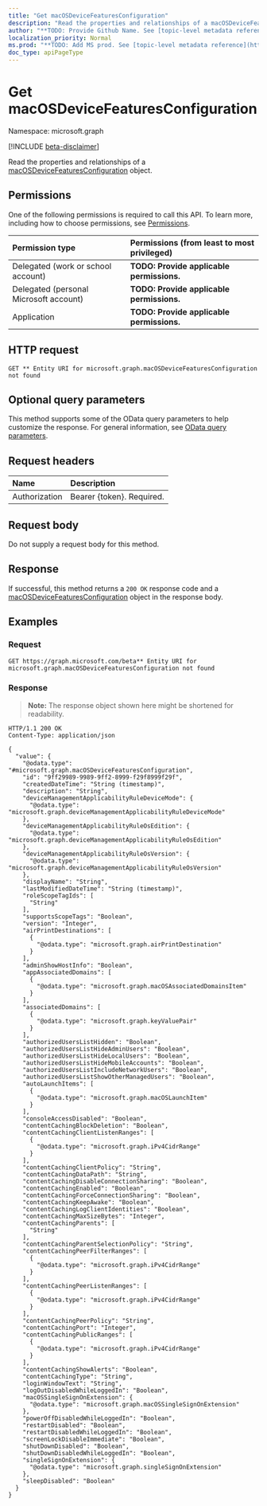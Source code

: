 ```yaml
---
title: "Get macOSDeviceFeaturesConfiguration"
description: "Read the properties and relationships of a macOSDeviceFeaturesConfiguration object."
author: "**TODO: Provide Github Name. See [topic-level metadata reference](https://msgo.azurewebsites.net/add/document/guidelines/metadata.html#topic-level-metadata)**"
localization_priority: Normal
ms.prod: "**TODO: Add MS prod. See [topic-level metadata reference](https://msgo.azurewebsites.net/add/document/guidelines/metadata.html#topic-level-metadata)**"
doc_type: apiPageType
---
```


# Get macOSDeviceFeaturesConfiguration
Namespace: microsoft.graph

[!INCLUDE [beta-disclaimer](../../includes/beta-disclaimer.md)]

Read the properties and relationships of a [macOSDeviceFeaturesConfiguration](../resources/macosdevicefeaturesconfiguration.md) object.

## Permissions
One of the following permissions is required to call this API. To learn more, including how to choose permissions, see [Permissions](/graph/permissions-reference).

|Permission type|Permissions (from least to most privileged)|
|:---|:---|
|Delegated (work or school account)|**TODO: Provide applicable permissions.**|
|Delegated (personal Microsoft account)|**TODO: Provide applicable permissions.**|
|Application|**TODO: Provide applicable permissions.**|

## HTTP request

<!-- {
  "blockType": "ignored"
}
-->
``` http
GET ** Entity URI for microsoft.graph.macOSDeviceFeaturesConfiguration not found
```

## Optional query parameters
This method supports some of the OData query parameters to help customize the response. For general information, see [OData query parameters](/graph/query-parameters).

## Request headers
|Name|Description|
|:---|:---|
|Authorization|Bearer {token}. Required.|

## Request body
Do not supply a request body for this method.

## Response

If successful, this method returns a `200 OK` response code and a [macOSDeviceFeaturesConfiguration](../resources/macosdevicefeaturesconfiguration.md) object in the response body.

## Examples

### Request
<!-- {
  "blockType": "request",
  "name": "get_macosdevicefeaturesconfiguration"
}
-->
``` http
GET https://graph.microsoft.com/beta** Entity URI for microsoft.graph.macOSDeviceFeaturesConfiguration not found
```


### Response
>**Note:** The response object shown here might be shortened for readability.
<!-- {
  "blockType": "response",
  "truncated": true,
  "@odata.type": "microsoft.graph.macOSDeviceFeaturesConfiguration"
}
-->
``` http
HTTP/1.1 200 OK
Content-Type: application/json

{
  "value": {
    "@odata.type": "#microsoft.graph.macOSDeviceFeaturesConfiguration",
    "id": "9ff29989-9989-9ff2-8999-f29f8999f29f",
    "createdDateTime": "String (timestamp)",
    "description": "String",
    "deviceManagementApplicabilityRuleDeviceMode": {
      "@odata.type": "microsoft.graph.deviceManagementApplicabilityRuleDeviceMode"
    },
    "deviceManagementApplicabilityRuleOsEdition": {
      "@odata.type": "microsoft.graph.deviceManagementApplicabilityRuleOsEdition"
    },
    "deviceManagementApplicabilityRuleOsVersion": {
      "@odata.type": "microsoft.graph.deviceManagementApplicabilityRuleOsVersion"
    },
    "displayName": "String",
    "lastModifiedDateTime": "String (timestamp)",
    "roleScopeTagIds": [
      "String"
    ],
    "supportsScopeTags": "Boolean",
    "version": "Integer",
    "airPrintDestinations": [
      {
        "@odata.type": "microsoft.graph.airPrintDestination"
      }
    ],
    "adminShowHostInfo": "Boolean",
    "appAssociatedDomains": [
      {
        "@odata.type": "microsoft.graph.macOSAssociatedDomainsItem"
      }
    ],
    "associatedDomains": [
      {
        "@odata.type": "microsoft.graph.keyValuePair"
      }
    ],
    "authorizedUsersListHidden": "Boolean",
    "authorizedUsersListHideAdminUsers": "Boolean",
    "authorizedUsersListHideLocalUsers": "Boolean",
    "authorizedUsersListHideMobileAccounts": "Boolean",
    "authorizedUsersListIncludeNetworkUsers": "Boolean",
    "authorizedUsersListShowOtherManagedUsers": "Boolean",
    "autoLaunchItems": [
      {
        "@odata.type": "microsoft.graph.macOSLaunchItem"
      }
    ],
    "consoleAccessDisabled": "Boolean",
    "contentCachingBlockDeletion": "Boolean",
    "contentCachingClientListenRanges": [
      {
        "@odata.type": "microsoft.graph.iPv4CidrRange"
      }
    ],
    "contentCachingClientPolicy": "String",
    "contentCachingDataPath": "String",
    "contentCachingDisableConnectionSharing": "Boolean",
    "contentCachingEnabled": "Boolean",
    "contentCachingForceConnectionSharing": "Boolean",
    "contentCachingKeepAwake": "Boolean",
    "contentCachingLogClientIdentities": "Boolean",
    "contentCachingMaxSizeBytes": "Integer",
    "contentCachingParents": [
      "String"
    ],
    "contentCachingParentSelectionPolicy": "String",
    "contentCachingPeerFilterRanges": [
      {
        "@odata.type": "microsoft.graph.iPv4CidrRange"
      }
    ],
    "contentCachingPeerListenRanges": [
      {
        "@odata.type": "microsoft.graph.iPv4CidrRange"
      }
    ],
    "contentCachingPeerPolicy": "String",
    "contentCachingPort": "Integer",
    "contentCachingPublicRanges": [
      {
        "@odata.type": "microsoft.graph.iPv4CidrRange"
      }
    ],
    "contentCachingShowAlerts": "Boolean",
    "contentCachingType": "String",
    "loginWindowText": "String",
    "logOutDisabledWhileLoggedIn": "Boolean",
    "macOSSingleSignOnExtension": {
      "@odata.type": "microsoft.graph.macOSSingleSignOnExtension"
    },
    "powerOffDisabledWhileLoggedIn": "Boolean",
    "restartDisabled": "Boolean",
    "restartDisabledWhileLoggedIn": "Boolean",
    "screenLockDisableImmediate": "Boolean",
    "shutDownDisabled": "Boolean",
    "shutDownDisabledWhileLoggedIn": "Boolean",
    "singleSignOnExtension": {
      "@odata.type": "microsoft.graph.singleSignOnExtension"
    },
    "sleepDisabled": "Boolean"
  }
}
```

